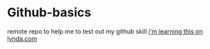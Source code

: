 # Github-basics
remote repo to help me to test out my github skill
[ i'm learning this on lynda.com ](http://www.lynda.com)
